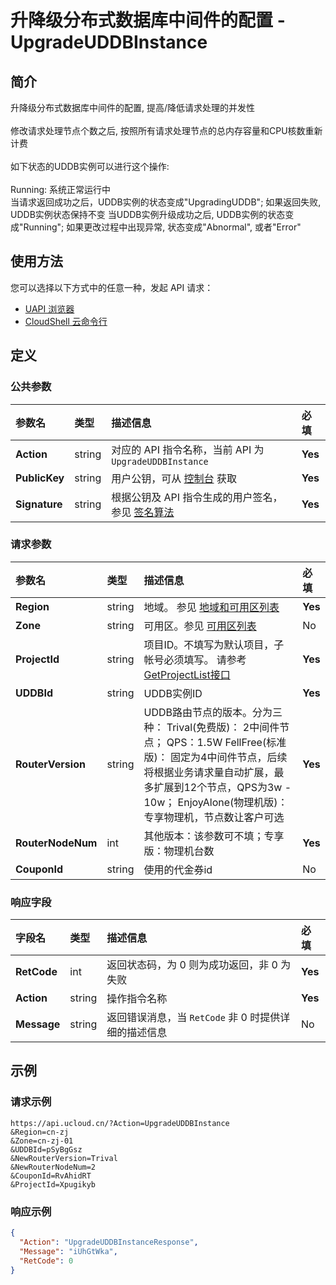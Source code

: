 # 升降级分布式数据库中间件的配置 - UpgradeUDDBInstance

## 简介

升降级分布式数据库中间件的配置, 提高/降低请求处理的并发性<br /><br />修改请求处理节点个数之后, 按照所有请求处理节点的总内存容量和CPU核数重新计费<br /><br />如下状态的UDDB实例可以进行这个操作:<br /><br />Running: 系统正常运行中<br />当请求返回成功之后，UDDB实例的状态变成"UpgradingUDDB"; 如果返回失败, UDDB实例状态保持不变 当UDDB实例升级成功之后, UDDB实例的状态变成"Running"; 如果更改过程中出现异常, 状态变成"Abnormal", 或者"Error"






## 使用方法

您可以选择以下方式中的任意一种，发起 API 请求：
- [UAPI 浏览器](https://console.ucloud.cn/uapi/detail?id=UpgradeUDDBInstance)
- [CloudShell 云命令行](https://shell.ucloud.cn/)


## 定义

### 公共参数

| 参数名 | 类型 | 描述信息 | 必填 |
|:---|:---|:---|:---|
| **Action**     | string  | 对应的 API 指令名称，当前 API 为 `UpgradeUDDBInstance`                        | **Yes** |
| **PublicKey**  | string  | 用户公钥，可从 [控制台](https://console.ucloud.cn/uapi/apikey) 获取                                             | **Yes** |
| **Signature**  | string  | 根据公钥及 API 指令生成的用户签名，参见 [签名算法](api/summary/signature.md)  | **Yes** |

### 请求参数

| 参数名 | 类型 | 描述信息 | 必填 |
|:---|:---|:---|:---|
| **Region** | string | 地域。 参见 [地域和可用区列表](api/summary/regionlist) |**Yes**|
| **Zone** | string | 可用区。参见 [可用区列表](api/summary/regionlist) |No|
| **ProjectId** | string | 项目ID。不填写为默认项目，子帐号必须填写。 请参考[GetProjectList接口](api/summary/get_project_list) |**Yes**|
| **UDDBId** | string | UDDB实例ID |**Yes**|
| **RouterVersion** | string | UDDB路由节点的版本。分为三种： Trival(免费版)： 2中间件节点； QPS：1.5W FellFree(标准版)： 固定为4中间件节点，后续将根据业务请求量自动扩展，最多扩展到12个节点，QPS为3w - 10w； EnjoyAlone(物理机版)：专享物理机，节点数让客户可选 |**Yes**|
| **RouterNodeNum** | int | 其他版本：该参数可不填；专享版：物理机台数 |**Yes**|
| **CouponId** | string | 使用的代金券id |No|

### 响应字段

| 字段名 | 类型 | 描述信息 | 必填 |
|:---|:---|:---|:---|
| **RetCode** | int | 返回状态码，为 0 则为成功返回，非 0 为失败 |**Yes**|
| **Action** | string | 操作指令名称 |**Yes**|
| **Message** | string | 返回错误消息，当 `RetCode` 非 0 时提供详细的描述信息 |No|




## 示例

### 请求示例
    
```
https://api.ucloud.cn/?Action=UpgradeUDDBInstance
&Region=cn-zj
&Zone=cn-zj-01
&UDDBId=pSyBgGsz
&NewRouterVersion=Trival
&NewRouterNodeNum=2
&CouponId=RvAhidRT
&ProjectId=Xpugikyb
```

### 响应示例
    
```json
{
  "Action": "UpgradeUDDBInstanceResponse",
  "Message": "iUhGtWka",
  "RetCode": 0
}
```





